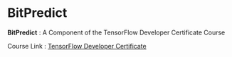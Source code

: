 # BitPredict
**BitPredict** : A Component of the TensorFlow Developer Certificate Course

Course Link : [TensorFlow Developer Certificate](https://www.udemy.com/share/104ssS3@qr2xIEbG8LOqfGgHfmw-a2Z6r_d_6_olkS5hKSmVWT23wYDJNTbD82qAAoaJss-SKQ==/)
